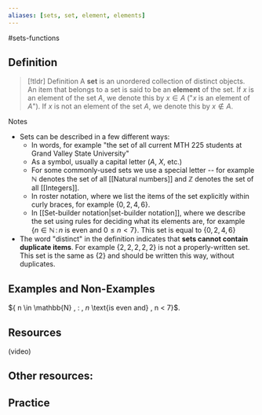 ```yaml
---
aliases: [sets, set, element, elements]
--- 
```


#sets-functions 
## Definition 

> [!tldr] Definition
> A **set** is an unordered collection of distinct objects. An item that belongs to a set is said to be an **element** of the set. If $x$ is an element of the set $A$, we denote this by $x \in A$ ("$x$ is an element of $A$"). If $x$ is not an element of the set $A$, we denote this by $x \not \in A$. 

Notes
* Sets can be described in a few different ways: 
	* In words, for example "the set of all current MTH 225 students at Grand Valley State University"
	* As a symbol, usually a capital letter ($A$, $X$, etc.)
	* For some commonly-used sets we use a special letter -- for example $\mathbb{N}$ denotes the set of all [[Natural numbers]] and $\mathbb{Z}$ denotes the set of all [[Integers]]. 
	* In roster notation, where we list the items of the set explicitly within curly braces, for example $\{0, 2, 4, 6\}$.
	* In [[Set-builder notation|set-builder notation]], where we describe the set using rules for deciding what its elements are, for example $\{n \in \mathbb{N} \, : \, n \ \text{is even and} \ 0 \leq n < 7\}$. This set is equal to $\{0,2,4,6\}$ 
* The word "distinct" in the definition indicates that **sets cannot contain duplicate items**. For example $\{2,2,2,2,2\}$ is not a properly-written set. This set is the same as $\{2\}$ and should be written this way, without duplicates. 
## Examples and Non-Examples

$\{ n \in \mathbb{N} \, : \, $n$ \text{is even and} \, n < 7}$. 

## Resources 

(video)

Other resources: 
- 

## Practice 
